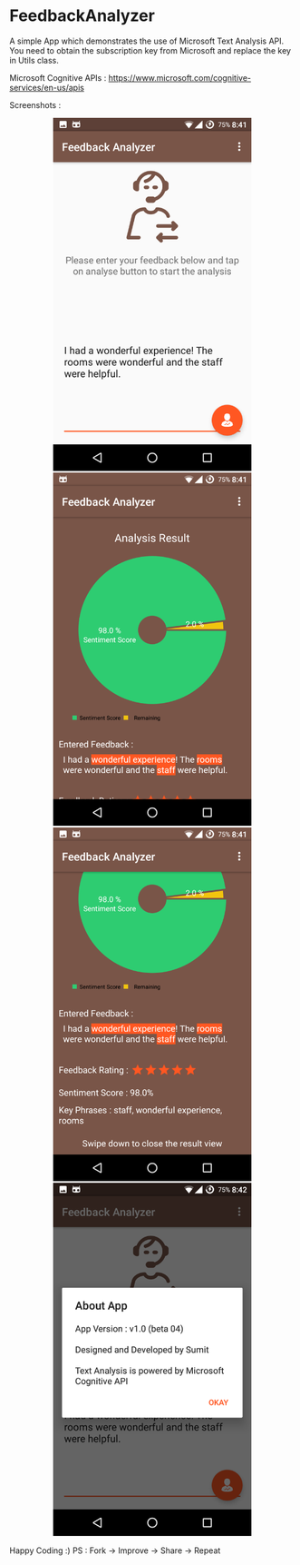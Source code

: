 # FeedbackAnalyzer

A simple App which demonstrates the use of Microsoft Text Analysis API. You need to obtain the subscription key from Microsoft and replace the key in Utils class.

Microsoft Cognitive APIs : https://www.microsoft.com/cognitive-services/en-us/apis

Screenshots :

<p align="center">
  <img src="https://github.com/sumitsahoo/FeedbackAnalyzer/blob/master/Screenshot_20160827-204200.png" width="350"/>
  <img src="https://github.com/sumitsahoo/FeedbackAnalyzer/blob/master/Screenshot_20160827-204145.png" width="350"/>
  <img src="https://github.com/sumitsahoo/FeedbackAnalyzer/blob/master/Screenshot_20160827-204152.png" width="350"/>
  <img src="https://github.com/sumitsahoo/FeedbackAnalyzer/blob/master/Screenshot_20160827-204216.png" width="350"/>
</p>

Happy Coding :)
PS : Fork -> Improve -> Share -> Repeat


